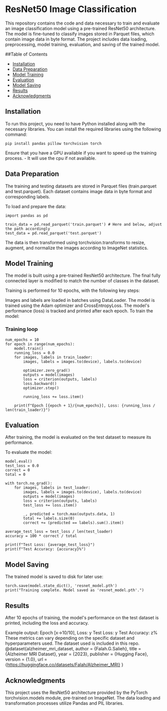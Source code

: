 # ResNet50 Image Classification
This repository contains the code and data necessary to train and evaluate an image classification model using a pre-trained ResNet50 architecture. The model is fine-tuned to classify images stored in Parquet files, which contain image data in byte format. The project includes data loading, preprocessing, model training, evaluation, and saving of the trained model.

##Table of Contents
- [Installation](#installation)
- [Data Preparation](#data-preparation)
- [Model Training](#model-training)
- [Evaluation](#evaluation)
- [Model Saving](#model-saving)
- [Results](#results)
- [Acknowledgments](#acknowledgments)
## Installation
To run this project, you need to have Python installed along with the necessary libraries. You can install the required libraries using the following command:

```
pip install pandas pillow torchvision torch
```
Ensure that you have a GPU available if you want to speed up the training process. - It will use the cpu if not available.

## Data Preparation
The training and testing datasets are stored in Parquet files (train.parquet and test.parquet). Each dataset contains image data in byte format and corresponding labels.

To load and prepare the data:
```
import pandas as pd

train_data = pd.read_parquet('train.parquet') # Here and below, adjust the path accordingly
test_data = pd.read_parquet('test.parquet')
```

The data is then transformed using torchvision.transforms to resize, augment, and normalize the images according to ImageNet statistics.

## Model Training
The model is built using a pre-trained ResNet50 architecture. The final fully connected layer is modified to match the number of classes in the dataset.

Training is performed for 10 epochs, with the following key steps:

Images and labels are loaded in batches using DataLoader.
The model is trained using the Adam optimizer and CrossEntropyLoss.
The model's performance (loss) is tracked and printed after each epoch.
To train the model:


### Training loop
```
num_epochs = 10
for epoch in range(num_epochs):
    model.train()
    running_loss = 0.0
    for images, labels in train_loader:
        images, labels = images.to(device), labels.to(device)

        optimizer.zero_grad()
        outputs = model(images)
        loss = criterion(outputs, labels)
        loss.backward()
        optimizer.step()

        running_loss += loss.item()

    print(f"Epoch [{epoch + 1}/{num_epochs}], Loss: {running_loss / len(train_loader)}")
```
## Evaluation
After training, the model is evaluated on the test dataset to measure its performance.

To evaluate the model:
```
model.eval()
test_loss = 0.0
correct = 0
total = 0

with torch.no_grad():
    for images, labels in test_loader:
        images, labels = images.to(device), labels.to(device)
        outputs = model(images)
        loss = criterion(outputs, labels)
        test_loss += loss.item()

        _, predicted = torch.max(outputs.data, 1)
        total += labels.size(0)
        correct += (predicted == labels).sum().item()

average_test_loss = test_loss / len(test_loader)
accuracy = 100 * correct / total

print(f"Test Loss: {average_test_loss}")
print(f"Test Accuracy: {accuracy}%")
```
## Model Saving
The trained model is saved to disk for later use:
```
torch.save(model.state_dict(), 'resnet_model.pth')
print("Training complete. Model saved as 'resnet_model.pth'.")
```
## Results
After 10 epochs of training, the model's performance on the test dataset is printed, including the loss and accuracy.

Example output:
Epoch [x->10/10], Loss: y
Test Loss: y
Test Accuracy: z%
These metrics can vary depending on the specific dataset and hyperparameters used. The dataset used is included in this repo.
@dataset{alzheimer_mri_dataset,
  author = {Falah.G.Salieh},
  title = {Alzheimer MRI Dataset},
  year = {2023},
  publisher = {Hugging Face},
  version = {1.0},
  url = {https://huggingface.co/datasets/Falah/Alzheimer_MRI}
}


## Acknowledgments
This project uses the ResNet50 architecture provided by the PyTorch torchvision.models module, pre-trained on ImageNet. The data loading and transformation processes utilize Pandas and PIL libraries.
